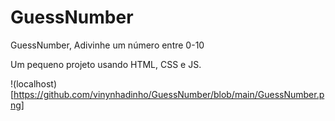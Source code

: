 # GuessNumber
GuessNumber, Adivinhe um número entre 0-10

Um pequeno projeto usando HTML, CSS e JS.

!(localhost)[https://github.com/vinynhadinho/GuessNumber/blob/main/GuessNumber.png]
